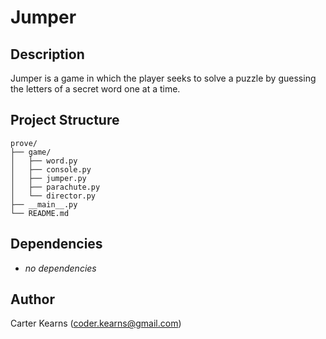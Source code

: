 # Jumper

## Description

Jumper is a game in which the player seeks to solve a puzzle by guessing the letters of a secret word one at a time.

## Project Structure

```
prove/
├── game/
│   ├── word.py
│   ├── console.py
│   ├── jumper.py
│   ├── parachute.py
│   └── director.py
├── __main__.py
└── README.md
```

## Dependencies

- *no dependencies*

## Author

Carter Kearns (coder.kearns@gmail.com)
